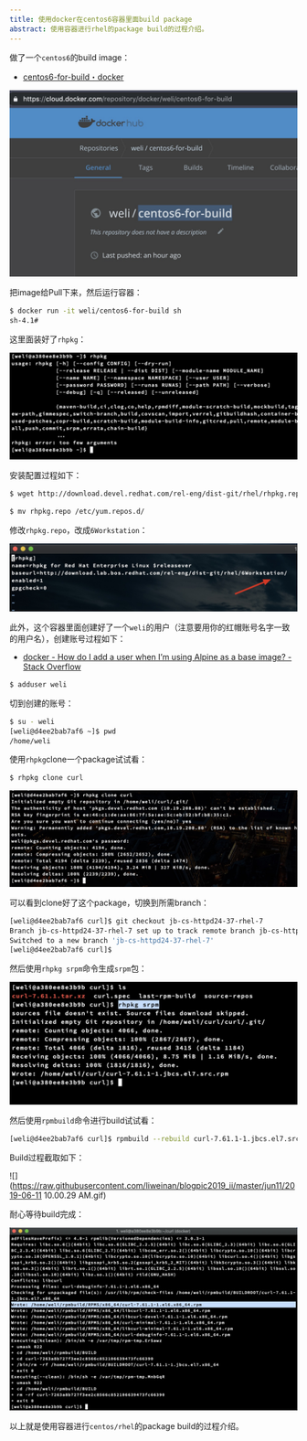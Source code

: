 ```yaml
---
title: 使用docker在centos6容器里面build package
abstract: 使用容器进行rhel的package build的过程介绍。
---
```


 

做了一个`centos6`的build image：

* [centos6-for-build・docker](https://cloud.docker.com/repository/docker/weli/centos6-for-build)

![](https://raw.githubusercontent.com/liweinan/blogpic2019_ii/master/jun11/0CDC94DF-17DF-41F3-82B3-BABB95691E50.png)

把image给Pull下来，然后运行容器：

```bash
$ docker run -it weli/centos6-for-build sh
sh-4.1#
```

这里面装好了`rhpkg`：

![](https://raw.githubusercontent.com/liweinan/blogpic2019_ii/master/jun11/FD964058-C9EE-4297-A50B-89C65DE6C2BF.png)

安装配置过程如下：

```bash
$ wget http://download.devel.redhat.com/rel-eng/dist-git/rhel/rhpkg.repo
```

```bash
$ mv rhpkg.repo /etc/yum.repos.d/
```

修改`rhpkg.repo`，改成`6Workstation`：

![](https://raw.githubusercontent.com/liweinan/blogpic2019_ii/master/jun11/B0074FC2-1C60-4459-8063-945222EF2D9B.png)

此外，这个容器里面创建好了一个`weli`的用户（注意要用你的红帽账号名字一致的用户名），创建账号过程如下：

* [docker - How do I add a user when I’m using Alpine as a base image? - Stack Overflow](https://stackoverflow.com/questions/49955097/how-do-i-add-a-user-when-im-using-alpine-as-a-base-image)

```bash
$ adduser weli
```

切到创建的账号：

```bash
$ su - weli
[weli@d4ee2bab7af6 ~]$ pwd
/home/weli
```

使用`rhpkg`clone一个package试试看：

```bash
$ rhpkg clone curl
```

![](https://raw.githubusercontent.com/liweinan/blogpic2019_ii/master/jun11/65C4FA5F-CB93-416A-85DC-C0EAE387BFCA.png)

可以看到clone好了这个package，切换到所需branch：

```bash
[weli@d4ee2bab7af6 curl]$ git checkout jb-cs-httpd24-37-rhel-7
Branch jb-cs-httpd24-37-rhel-7 set up to track remote branch jb-cs-httpd24-37-rhel-7 from origin.
Switched to a new branch 'jb-cs-httpd24-37-rhel-7'
[weli@d4ee2bab7af6 curl]$
```

然后使用`rhpkg srpm`命令生成`srpm`包：

![](https://raw.githubusercontent.com/liweinan/blogpic2019_ii/master/jun11/19EB68FE-E6D3-4209-9785-849A959DAB4C.png)

然后使用`rpmbuild`命令进行build试试看：

```bash
[weli@d4ee2bab7af6 curl]$ rpmbuild --rebuild curl-7.61.1-1.jbcs.el7.src.rpm
```

Build过程截取如下：

![](https://raw.githubusercontent.com/liweinan/blogpic2019_ii/master/jun11/2019-06-11 10.00.29 AM.gif)

耐心等待build完成：

![](https://raw.githubusercontent.com/liweinan/blogpic2019_ii/master/jun11/3AC6E62A-5F9F-44D5-B78A-29CBE7C79DC3.png)

以上就是使用容器进行`centos/rhel`的package build的过程介绍。


